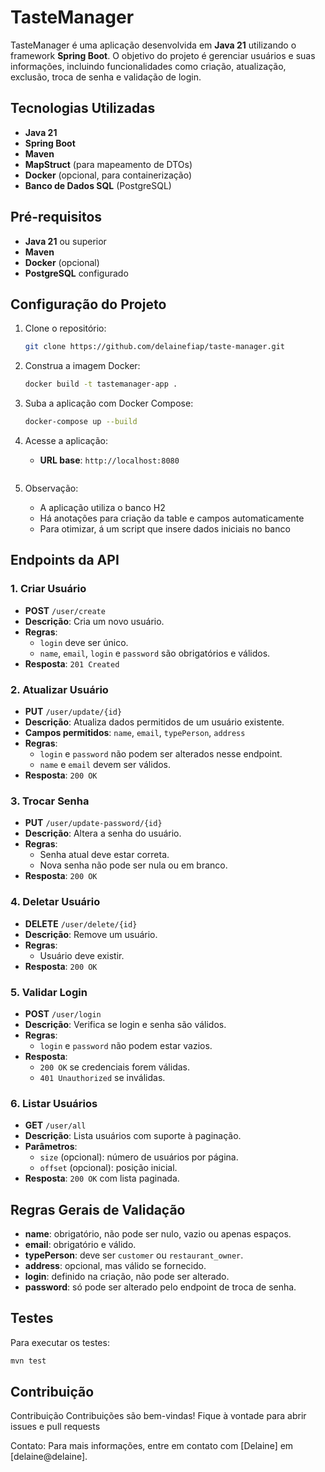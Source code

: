 # TasteManager

TasteManager é uma aplicação desenvolvida em **Java 21** utilizando o framework **Spring Boot**. O objetivo do projeto é gerenciar usuários e suas informações, incluindo funcionalidades como criação, atualização, exclusão, troca de senha e validação de login.

## Tecnologias Utilizadas

- **Java 21**
- **Spring Boot**
- **Maven**
- **MapStruct** (para mapeamento de DTOs)
- **Docker** (opcional, para containerização)
- **Banco de Dados SQL** (PostgreSQL)

## Pré-requisitos

- **Java 21** ou superior
- **Maven**
- **Docker** (opcional)
- **PostgreSQL** configurado

## Configuração do Projeto

1. Clone o repositório:
   ```bash
   git clone https://github.com/delainefiap/taste-manager.git
   ```

2. Construa a imagem Docker:
   ```bash
   docker build -t tastemanager-app .
   ```

3. Suba a aplicação com Docker Compose:
   ```bash
   docker-compose up --build
   ```

4. Acesse a aplicação:
    - **URL base**: `http://localhost:8080`
   ```

5. Observação:
    - A aplicação utiliza o banco H2
    - Há anotações para criação da table e campos automaticamente
    - Para otimizar, á um script que insere dados iniciais no banco
    

## Endpoints da API

### 1. Criar Usuário
- **POST** `/user/create`
- **Descrição**: Cria um novo usuário.
- **Regras**:
    - `login` deve ser único.
    - `name`, `email`, `login` e `password` são obrigatórios e válidos.
- **Resposta**: `201 Created`

### 2. Atualizar Usuário
- **PUT** `/user/update/{id}`
- **Descrição**: Atualiza dados permitidos de um usuário existente.
- **Campos permitidos**: `name`, `email`, `typePerson`, `address`
- **Regras**:
    - `login` e `password` não podem ser alterados nesse endpoint.
    - `name` e `email` devem ser válidos.
- **Resposta**: `200 OK`

### 3. Trocar Senha
- **PUT** `/user/update-password/{id}`
- **Descrição**: Altera a senha do usuário.
- **Regras**:
    - Senha atual deve estar correta.
    - Nova senha não pode ser nula ou em branco.
- **Resposta**: `200 OK`

### 4. Deletar Usuário
- **DELETE** `/user/delete/{id}`
- **Descrição**: Remove um usuário.
- **Regras**:
    - Usuário deve existir.
- **Resposta**: `200 OK`

### 5. Validar Login
- **POST** `/user/login`
- **Descrição**: Verifica se login e senha são válidos.
- **Regras**:
    - `login` e `password` não podem estar vazios.
- **Resposta**:
    - `200 OK` se credenciais forem válidas.
    - `401 Unauthorized` se inválidas.

### 6. Listar Usuários
- **GET** `/user/all`
- **Descrição**: Lista usuários com suporte à paginação.
- **Parâmetros**:
    - `size` (opcional): número de usuários por página.
    - `offset` (opcional): posição inicial.
- **Resposta**: `200 OK` com lista paginada.

## Regras Gerais de Validação

- **name**: obrigatório, não pode ser nulo, vazio ou apenas espaços.
- **email**: obrigatório e válido.
- **typePerson**: deve ser `customer` ou `restaurant_owner`.
- **address**: opcional, mas válido se fornecido.
- **login**: definido na criação, não pode ser alterado.
- **password**: só pode ser alterado pelo endpoint de troca de senha.

## Testes

Para executar os testes:
```bash
mvn test
```

## Contribuição

Contribuição
Contribuições são bem-vindas! Fique à vontade para abrir issues e pull requests

Contato:
Para mais informações, entre em contato com [Delaine] em [delaine@delaine].